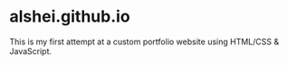 # alshei.github.io

This is my first attempt at a custom portfolio website using HTML/CSS & JavaScript.